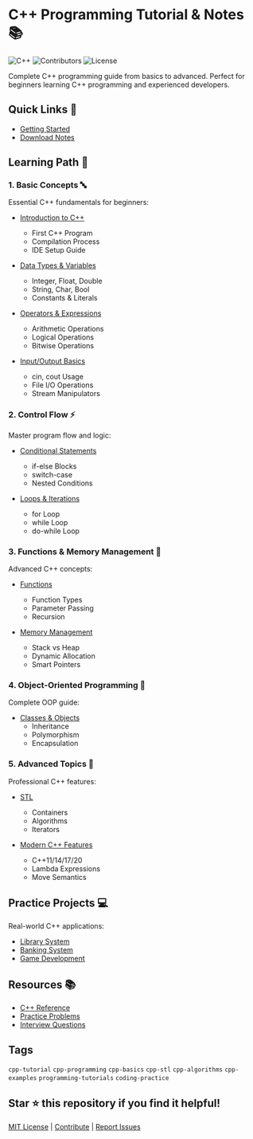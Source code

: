 # C++ Programming Tutorial & Notes 📚 

![C++](https://img.shields.io/badge/C%2B%2B-00599C?style=flat&logo=c%2B%2B&logoColor=white)
![Contributors](https://img.shields.io/github/contributors/Sidharth-max/C-Notes)
![License](https://img.shields.io/github/license/Sidharth-max/C-Notes)

Complete C++ programming guide from basics to advanced. Perfect for beginners learning C++ programming and experienced developers.

## Quick Links 🔗
- [Getting Started](#basic-concepts)
- [Download Notes](./Notes.md)

## Learning Path 🎯

### 1. Basic Concepts 🔤
Essential C++ fundamentals for beginners:

- [Introduction to C++](introduction.md) 
  - First C++ Program
  - Compilation Process
  - IDE Setup Guide

- [Data Types & Variables](datatype.c++) 
  - Integer, Float, Double
  - String, Char, Bool
  - Constants & Literals 

- [Operators & Expressions](operators.c++) 
  - Arithmetic Operations
  - Logical Operations
  - Bitwise Operations

- [Input/Output Basics](inputoutput.c++) 
  - cin, cout Usage
  - File I/O Operations
  - Stream Manipulators

### 2. Control Flow ⚡
Master program flow and logic:

- [Conditional Statements](ifelse.c++) 
  - if-else Blocks
  - switch-case
  - Nested Conditions

- [Loops & Iterations](loops.c++) 
  - for Loop
  - while Loop
  - do-while Loop

### 3. Functions & Memory Management 🧩
Advanced C++ concepts:

- [Functions](functionscope.c++) 
  - Function Types
  - Parameter Passing
  - Recursion

- [Memory Management](dynmic.c++) 
  - Stack vs Heap
  - Dynamic Allocation
  - Smart Pointers

### 4. Object-Oriented Programming 🎯
Complete OOP guide:

- [Classes & Objects](oop.c++) 
  - Inheritance
  - Polymorphism
  - Encapsulation

### 5. Advanced Topics 🚀
Professional C++ features:

- [STL](stdtemplate.c++) 
  - Containers
  - Algorithms
  - Iterators

- [Modern C++ Features](advnacetopics.c++) 
  - C++11/14/17/20
  - Lambda Expressions
  - Move Semantics

## Practice Projects 💻
Real-world C++ applications:

- [Library System](project.c++)
- [Banking System](banking.c++)
- [Game Development](game.c++)

## Resources 📚
- [C++ Reference](https://en.cppreference.com/)
- [Practice Problems](./exercises)
- [Interview Questions](./interview)

## Tags
`cpp-tutorial` `cpp-programming` `cpp-basics` `cpp-stl` `cpp-algorithms` `cpp-examples` `programming-tutorials` `coding-practice`

## Star ⭐ this repository if you find it helpful!

[MIT License](LICENSE) | [Contribute](CONTRIBUTING.md) | [Report Issues](issues)